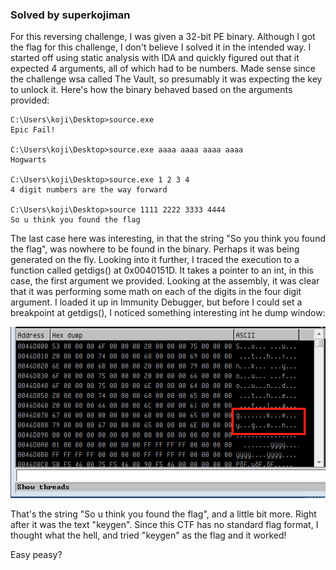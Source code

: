 ### Solved by superkojiman

For this reversing challenge, I was given a 32-bit PE binary. Although I got the flag for this challenge, I don't believe I solved it in the intended way. I started off using static analysis with IDA and quickly figured out that it expected 4 arguments, all of which had to be numbers. Made sense since the challenge wsa called The Vault, so presumably it was expecting the key to unlock it. Here's how the binary behaved based on the arguments provided:

```
C:\Users\koji\Desktop>source.exe
Epic Fail!

C:\Users\koji\Desktop>source.exe aaaa aaaa aaaa aaaa
Hogwarts

C:\Users\koji\Desktop>source.exe 1 2 3 4
4 digit numbers are the way forward

C:\Users\koji\Desktop>source 1111 2222 3333 4444
So u think you found the flag
```

The last case here was interesting, in that the string "So you think you found the flag", was nowhere to be found in the binary. Perhaps it was being generated on the fly. Looking into it further, I traced the execution to a function called getdigs() at 0x0040151D. It takes a pointer to an int, in this case, the first argument we provided. Looking at the assembly, it was clear that it was performing some math on each of the digits in the four digit argument. I loaded it up in Immunity Debugger,  but before I could set a breakpoint at getdigs(), I noticed something interesting int he dump window:

![](/images/2016/pragyan/vault/01.png)

That's the string "So u think you found the flag", and a little bit more. Right after it was the text "keygen". Since this CTF has no standard flag format, I thought what the hell, and tried "keygen" as the flag and it worked!

Easy peasy?
